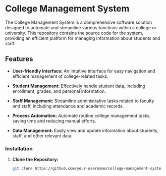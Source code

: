 # College Management System

The College Management System is a comprehensive software solution designed to automate and streamline various functions within a college or university. This repository contains the source code for the system, providing an efficient platform for managing information about students and staff.

## Features

- **User-friendly Interface:** An intuitive interface for easy navigation and efficient management of college-related tasks.
  
- **Student Management:** Effectively handle student data, including enrollment, grades, and personal information.

- **Staff Management:** Streamline administrative tasks related to faculty and staff, including attendance and academic records.

- **Process Automation:** Automate routine college management tasks, saving time and reducing manual efforts.

- **Data Management:** Easily view and update information about students, staff, and other relevant data.

### Installation

1. **Clone the Repository:**
   ```bash
   git clone https://github.com/your-username/college-management-system.git
